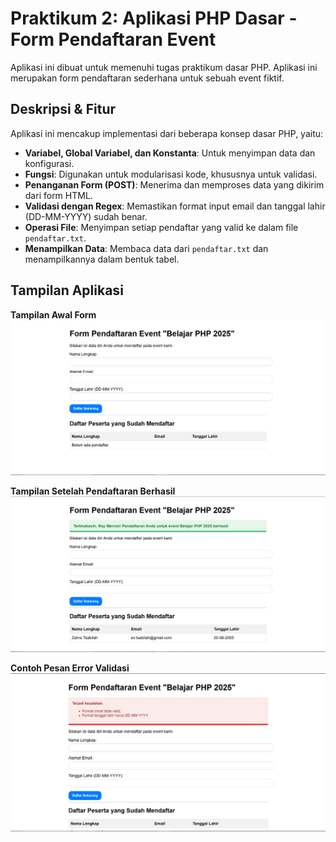 # Praktikum 2: Aplikasi PHP Dasar - Form Pendaftaran Event
Aplikasi ini dibuat untuk memenuhi tugas praktikum dasar PHP. Aplikasi ini
merupakan form pendaftaran sederhana untuk sebuah event fiktif.
## Deskripsi & Fitur
Aplikasi ini mencakup implementasi dari beberapa konsep dasar PHP, yaitu:
- **Variabel, Global Variabel, dan Konstanta**: Untuk menyimpan data dan
konfigurasi.
- **Fungsi**: Digunakan untuk modularisasi kode, khususnya untuk validasi.
- **Penanganan Form (POST)**: Menerima dan memproses data yang dikirim dari
form HTML.
- **Validasi dengan Regex**: Memastikan format input email dan tanggal
lahir (DD-MM-YYYY) sudah benar.
- **Operasi File**: Menyimpan setiap pendaftar yang valid ke dalam file
`pendaftar.txt`.  
- **Menampilkan Data**: Membaca data dari `pendaftar.txt` dan
menampilkannya dalam bentuk tabel.

## Tampilan Aplikasi
**Tampilan Awal Form**
![Tampilan Form](./img/ss_form.png)

**Tampilan Setelah Pendaftaran Berhasil**
![Tampilan Sukses](./img/ss_success.png)

**Contoh Pesan Error Validasi**
![Tampilan Error](./img/ss_error.png)